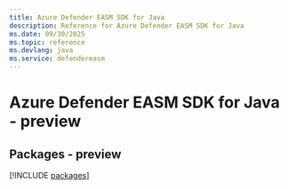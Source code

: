 ```yaml
---
title: Azure Defender EASM SDK for Java
description: Reference for Azure Defender EASM SDK for Java
ms.date: 09/30/2025
ms.topic: reference
ms.devlang: java
ms.service: defendereasm
---
```

# Azure Defender EASM SDK for Java - preview
## Packages - preview
[!INCLUDE [packages](defender-easm-index.md)]